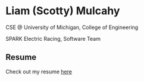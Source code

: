 # Liam (Scotty) Mulcahy

CSE @ University of Michigan, College of Engineering

SPARK Electric Racing, Software Team

## Resume

Check out my resume [here](./resume/Liam_Mulcahy_W23.pdf)
